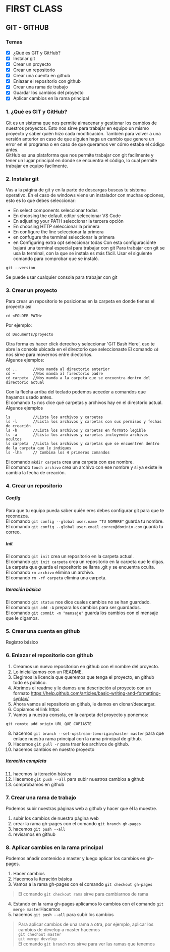 # FIRST CLASS
## GIT - GITHUB
### Temas
- [x] ¿Qué es GIT y GitHub?
- [x] Instalar git
- [x] Crear un proyecto
- [x] Crear un repositorio
- [x] Crear una cuenta en github
- [x] Enlazar el repositorio con github
- [x] Crear una rama de trabajo
- [x] Guardar los cambios del proyecto
- [x] Aplicar cambios en la rama principal

### 1. **¿Qué es GIT y GitHub?**
Git es un sistema que nos permite almacenar y gestionar los cambios de nuestros proyectos. Esto nos sirve para trabajar en equipo un mismo proyecto y saber quién hizo cada modificación. También para volver a una versión anterior en caso de que alguien haga un cambio que genere un error en el programa o en caso de que queramos ver cómo estaba el código antes.  
GitHub es una plataforma que nos permite trabajar con git facilmente y tener un lugar principal en donde se encuentra el código, lo cual permite trabajar en equipo facilmente.
### 2. **Instalar git**
Vas a la página de git y en la parte de descargas buscas tu sistema operativo.
En el caso de windows viene un instalador con muchas opciones, esto es lo que debes seleccionar:
  - En select components seleccionar todas
  - En choosing the default editor seleccionar VS Code
  - En adjusting your PATH seleccionar la tercera opción 
  - En choosing HTTP seleccionar la primera
  - En configure the line seleccionar la primera
  - en confugure the terminal seleccionar la primera
  - en Configuring extra opt seleccionar todas
Con esta configuraciónte bajará una terminal especial para trabajar con git
Para trabajar con git se usa la terminal, con la que se instala es más fácil.
Usar el siguiente comando para comprobar que se instaló.
```
git --version 
```
Se puede usar cualquier consola para trabajar con git
### 3. **Crear un proyecto**
Para crear un repositorio te posicionas en la carpeta en donde tienes el proyecto así
```
cd <FOLDER PATH>
```
Por ejemplo:
```
cd Documents/proyecto
```
Otra forma es hacer click derecho y seleccionar 'GIT Bash Here', eso te abre la consola ubicada en el directorio que seleccionaste
El comando `cd` nos sirve para movernos entre diectorios.  
Algunos ejemplos:
```
cd ..       //Nos manda al directorio anterior
cd ~        //Nos manda al firectorio padre
cd carpeta  //Nos manda a la carpeta que se encuentra dentro del directorio actual
```
Con la flecha arriba del teclado podemos acceder a comandos que hayamos usado antes.  
El comando `ls` nos dice qué carpetas y archivos hay en el directorio actual.  
Algunos ejemplos
```
ls          //Lista los archivos y carpetas
ls -l       //Lista los archivos y carpetas con sus permisos y fechas de creación
ls -h       //Lista los archivos y carpetas en formato legible
ls -a       //Lista los archivos y carpetas incluyendo archivos ocultos
ls carpeta  //Lista los archivos y carpetas que se encuentren dentro de la carpeta que le indiques
ls -lha     // Combina los 4 primeros comandos
```
El comando `mkdir carpeta` crea una carpeta con ese nombre.  
El comando `touch archivo` crea un archivo con ese nombre y si ya existe le cambia la fecha de creación.

### 4. **Crear un repositorio**
##### Config
Para que tu equipo pueda saber quién eres debes configurar git para que te reconozca.  
El comando `git config --global user.name "TU NOMBRE"` guarda tu nombre.  
El comando `git config --global user.email correo@dominio.com` guarda tu correo.  
##### Init
El comando `git init` crea un repositorio en la carpeta actual.  
El comando `git init carpeta` crea un repositorio en la carpeta que le digas.  
La carpeta que guarda el repositorio se llama .git y se encuentra oculta.  
El comando `rm archivo` elimina un archivo.  
El comando `rm -rf carpeta` elimina una carpeta.  
##### Iteración básica
El comando `git status` nos dice cuales cambios no se han guardado.  
El comando `git add -A` prepara los cambios para ser guardados.  
El comando `git commit -m "mensaje"` guarda los cambios con el mensaje que le digamos.  
### 5. **Crear una cuenta en github**
Registro básico
### 6. **Enlazar el repositorio con github**
1. Creamos un nuevo repositorion en github con el nombre del proyecto.  
2. Lo inicializamos con un README.  
3. Elegimos la licencia que queremos que tenga el proyecto, en github todo es público.  
4. Abrimos el readme y le damos una descripción al proyecto con un formato https://help.github.com/articles/basic-writing-and-formatting-syntax/  
5. Ahora vamos al repositorio en github, le damos en clonar/descargar.  
6. Copiamos el link https
7. Vamos a nuestra consola, en la carpeta del proyecto y ponemos:
```
git remote add origin URL_QUE_COPIASTE
```
8. hacemos `git branch --set-upstream-to=origin/master master` para que enlace nuestra rama principal con la rama principal de github.
9. Hacemos `git pull -r` para traer los archivos de github.
10. hacemos cambios en nuestro proyecto
##### Iteración completa
11. hacemos la iteración básica
12. Hacemos `git push --all` para subir nuestros cambios a github
13. comprobamos en github
### 7. **Crear una rama de trabajo**
Podemos subir nuestras páginas web a github y hacer que él la muestre.
1. subir los cambios de nuestra página web
2. crear la rama gh-pages con el comando `git branch gh-pages`
3. hacemos `git push --all`
4. revisamos en github
### 8. **Aplicar cambios en la rama principal**
Podemos añadir contenido a master y luego aplicar los cambios en gh-pages.
1. Hacer cambios
2. Hacemos la iteración básica
3. Vamos a la rama gh-pages con el comando `git checkout gh-pages`
> El comando `git checkout rama` sirve para cambiarnos de rama
4. Estando en la rama gh-pages aplicamos lo cambios con el comando `git merge master`Hacemos 
5. hacemos `git push --all` para subir los cambios
> Para aplicar cambios de una rama a otra, por ejemplo, aplicar los cambios de develop a master hacemos  
> `git chechout master`  
> `git merge develop`  
El comando `git branch` nos sirve para ver las ramas que tenemos